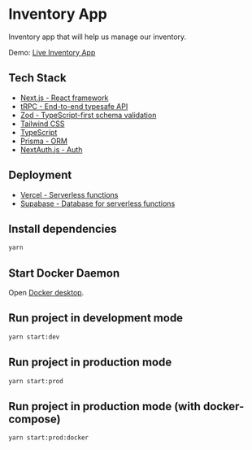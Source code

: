 # Inventory App

Inventory app that will help us manage our inventory.

Demo: [Live Inventory App](https://inventory-app-akifunal.vercel.app/)

## Tech Stack

-   [Next.js - React framework](https://nextjs.org)
-   [tRPC - End-to-end typesafe API](https://trpc.io)
-   [Zod - TypeScript-first schema validation](https://zod.dev)
-   [Tailwind CSS](https://tailwindcss.com)
-   [TypeScript](https://typescriptlang.org)
-   [Prisma - ORM](https://prisma.io)
-   [NextAuth.js - Auth](https://next-auth.js.org)

## Deployment

-   [Vercel - Serverless functions](https://vercel.com)
-   [Supabase - Database for serverless functions](https://supabase.com)

## Install dependencies

```bash
yarn
```

## Start Docker Daemon

Open [Docker desktop](https://www.docker.com/products/docker-desktop/).

## Run project in development mode

```bash
yarn start:dev
```

## Run project in production mode

```bash
yarn start:prod
```

## Run project in production mode (with docker-compose)

```bash
yarn start:prod:docker
```